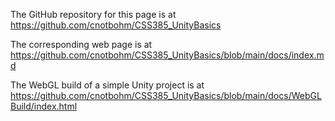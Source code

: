 The GitHub repository for this page is at https://github.com/cnotbohm/CSS385_UnityBasics

The corresponding web page is at https://github.com/cnotbohm/CSS385_UnityBasics/blob/main/docs/index.md

The WebGL build of a simple Unity project is at https://github.com/cnotbohm/CSS385_UnityBasics/blob/main/docs/WebGLBuild/index.html